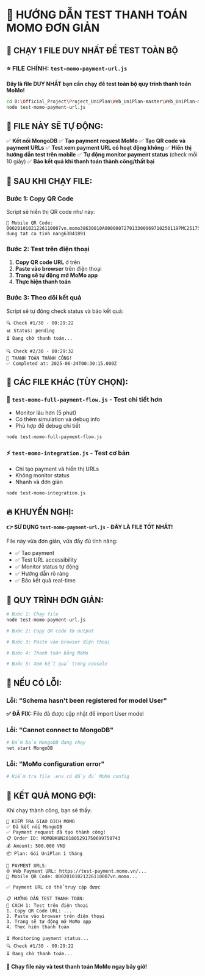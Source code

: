# 🎯 HƯỚNG DẪN TEST THANH TOÁN MOMO ĐƠN GIẢN

## 🚀 CHẠY 1 FILE DUY NHẤT ĐỂ TEST TOÀN BỘ

### ⭐ FILE CHÍNH: `test-momo-payment-url.js`

**Đây là file DUY NHẤT bạn cần chạy để test toàn bộ quy trình thanh toán MoMo!**

```bash
cd D:\Official_Project\Project_UniPlan\Web_UniPlan-master\Web_UniPlan-master\backend
node test-momo-payment-url.js
```

## 🎯 FILE NÀY SẼ TỰ ĐỘNG:

✅ **Kết nối MongoDB**
✅ **Tạo payment request MoMo** 
✅ **Tạo QR code và payment URLs**
✅ **Test xem payment URL có hoạt động không**
✅ **Hiển thị hướng dẫn test trên mobile**
✅ **Tự động monitor payment status** (check mỗi 10 giây)
✅ **Báo kết quả khi thanh toán thành công/thất bại**

## 📱 SAU KHI CHẠY FILE:

### Bước 1: Copy QR Code
Script sẽ hiển thị QR code như này:
```
📱 Mobile QR Code:
00020101021226110007vn.momo38630010A000000727013300069710250119PMC25175000000000050208QRIBFTTA530370454065000005802VN62470515MMTiJ4cRnwH8mQR0824Su dung tat ca tinh nang63041891
```

### Bước 2: Test trên điện thoại
1. **Copy QR code URL** ở trên
2. **Paste vào browser** trên điện thoại  
3. **Trang sẽ tự động mở MoMo app**
4. **Thực hiện thanh toán**

### Bước 3: Theo dõi kết quả
Script sẽ tự động check status và báo kết quả:
```
🔍 Check #1/30 - 00:29:22
📊 Status: pending
⏳ Đang chờ thanh toán...

🔍 Check #2/30 - 00:29:32  
🎉 THANH TOÁN THÀNH CÔNG!
✅ Completed at: 2025-06-24T00:30:15.000Z
```

## 🎯 CÁC FILE KHÁC (TÙY CHỌN):

### 🔧 `test-momo-full-payment-flow.js` - Test chi tiết hơn
- Monitor lâu hơn (5 phút)
- Có thêm simulation và debug info
- Phù hợp để debug chi tiết

```bash
node test-momo-full-payment-flow.js
```

### ⚡ `test-momo-integration.js` - Test cơ bản
- Chỉ tạo payment và hiển thị URLs
- Không monitor status
- Nhanh và đơn giản

```bash  
node test-momo-integration.js
```

## 🔥 KHUYẾN NGHỊ: 

**👉 SỬ DỤNG `test-momo-payment-url.js` - ĐÂY LÀ FILE TỐT NHẤT!**

File này vừa đơn giản, vừa đầy đủ tính năng:
- ✅ Tạo payment
- ✅ Test URL accessibility  
- ✅ Monitor status tự động
- ✅ Hướng dẫn rõ ràng
- ✅ Báo kết quả real-time

## 🎯 QUY TRÌNH ĐƠN GIẢN:

```bash
# Bước 1: Chạy file
node test-momo-payment-url.js

# Bước 2: Copy QR code từ output

# Bước 3: Paste vào browser điện thoại

# Bước 4: Thanh toán bằng MoMo

# Bước 5: Xem kết quả trong console
```

## 🔧 NẾU CÓ LỖI:

### Lỗi: "Schema hasn't been registered for model User"
**✅ ĐÃ FIX:** File đã được cập nhật để import User model

### Lỗi: "Cannot connect to MongoDB"  
```bash
# Đảm bảo MongoDB đang chạy
net start MongoDB
```

### Lỗi: "MoMo configuration error"
```bash
# Kiểm tra file .env có đầy đủ MoMo config
```

## 🎉 KẾT QUẢ MONG ĐỢI:

Khi chạy thành công, bạn sẽ thấy:
```
🚀 KIỂM TRA GIAO DỊCH MOMO
✅ Đã kết nối MongoDB
✅ Payment request đã tạo thành công!
📋 Order ID: MOMOBKUN201805291750699750743
💰 Amount: 500.000 VND
📦 Plan: Gói UniPlan 1 tháng

🔗 PAYMENT URLS:
🌐 Web Payment URL: https://test-payment.momo.vn/...
📱 Mobile QR Code: 00020101021226110007vn.momo...

✅ Payment URL có thể truy cập được

📋 HƯỚNG DẪN TEST THANH TOÁN:
🎯 CÁCH 1: Test trên điện thoại
1. Copy QR Code URL: ...
2. Paste vào browser trên điện thoại
3. Trang sẽ tự động mở MoMo app  
4. Thực hiện thanh toán

⏳ Monitoring payment status...
🔍 Check #1/30 - 00:29:22
⏳ Đang chờ thanh toán...
```

**🎯 Chạy file này và test thanh toán MoMo ngay bây giờ!**
